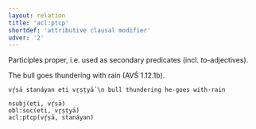 ```yaml
---
layout: relation
title: 'acl:ptcp'
shortdef: 'attributive clausal modifier'
udver: '2'
---
```


Participles proper, i.e. used as secondary predicates (incl. *to*-adjectives).

The bull goes thundering with rain (AVŚ 1.12.1b).
~~~ sdparse
vŕ̥ṣā stanáyan eti vr̥ṣṭyā́ \n bull thundering he-goes with-rain

nsubj(eti, vŕ̥ṣā)
obl:soc(eti, vr̥ṣṭyā́)
acl:ptcp(vŕ̥ṣā, stanáyan)
~~~